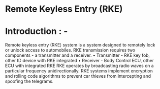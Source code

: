 # Remote Keyless Entry (RKE)
# Introduction : -
Remote keyless entry (RKE) system is a system designed to remotely lock or unlock access to automobiles.
RKE transmission requires two components - a transmitter and a receiver. 
•	Transmitter - RKE key fob, other ID device with RKE integrated 
•	Receiver - Body Control ECU, other ECU with integrated RKE 
RKE operates by broadcasting radio waves on a particular frequency unidirectionally. 
RKE systems implement encryption and rolling code algorithms to prevent car thieves from intercepting and spoofing the telegrams. 

# 

